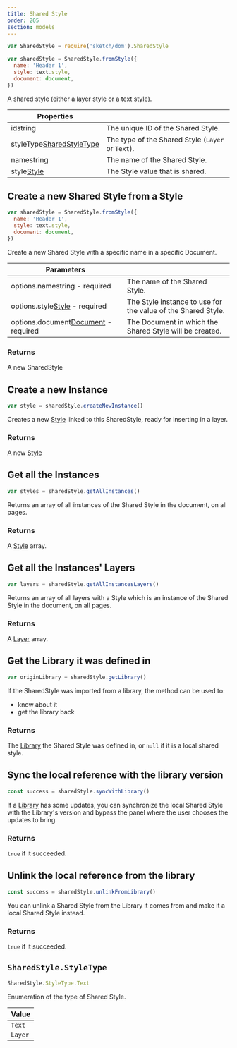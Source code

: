 ```yaml
---
title: Shared Style
order: 205
section: models
---
```


```javascript
var SharedStyle = require('sketch/dom').SharedStyle
```

```javascript
var sharedStyle = SharedStyle.fromStyle({
  name: 'Header 1',
  style: text.style,
  document: document,
})
```

A shared style (either a layer style or a text style).

| Properties                                                                 |                                                   |
| -------------------------------------------------------------------------- | ------------------------------------------------- |
| id<span class="arg-type">string</span>                                     | The unique ID of the Shared Style.                |
| styleType<span class="arg-type">[SharedStyleType](#sharedStyleType)</span> | The type of the Shared Style (`Layer` or `Text`). |
| name<span class="arg-type">string</span>                                   | The name of the Shared Style.                     |
| style<span class="arg-type">[Style](#style)</span>                         | The Style value that is shared.                   |

## Create a new Shared Style from a Style

```javascript
var sharedStyle = SharedStyle.fromStyle({
  name: 'Header 1',
  style: text.style,
  document: document,
})
```

Create a new Shared Style with a specific name in a specific Document.

| Parameters                                                                     |                                                              |
| ------------------------------------------------------------------------------ | ------------------------------------------------------------ |
| options.name<span class="arg-type">string - required</span>                    | The name of the Shared Style.                                |
| options.style<span class="arg-type">[Style](#style) - required</span>          | The Style instance to use for the value of the Shared Style. |
| options.document<span class="arg-type">[Document](#document) - required</span> | The Document in which the Shared Style will be created.      |

### Returns

A new SharedStyle

## Create a new Instance

```javascript
var style = sharedStyle.createNewInstance()
```

Creates a new [Style](#style) linked to this SharedStyle, ready for inserting in a layer.

### Returns

A new [Style](#style)

## Get all the Instances

```javascript
var styles = sharedStyle.getAllInstances()
```

Returns an array of all instances of the Shared Style in the document, on all pages.

### Returns

A [Style](#style) array.

## Get all the Instances' Layers

```javascript
var layers = sharedStyle.getAllInstancesLayers()
```

Returns an array of all layers with a Style which is an instance of the Shared Style in the document, on all pages.

### Returns

A [Layer](#layer) array.

## Get the Library it was defined in

```javascript
var originLibrary = sharedStyle.getLibrary()
```

If the SharedStyle was imported from a library, the method can be used to:

- know about it
- get the library back

### Returns

The [Library](#library) the Shared Style was defined in, or `null` if it is a local shared style.

## Sync the local reference with the library version

```javascript
const success = sharedStyle.syncWithLibrary()
```

If a [Library](#library) has some updates, you can synchronize the local Shared Style with the Library's version and bypass the panel where the user chooses the updates to bring.

### Returns

`true` if it succeeded.

## Unlink the local reference from the library

```javascript
const success = sharedStyle.unlinkFromLibrary()
```

You can unlink a Shared Style from the Library it comes from and make it a local Shared Style instead.

### Returns

`true` if it succeeded.

## `SharedStyle.StyleType`

```javascript
SharedStyle.StyleType.Text
```

Enumeration of the type of Shared Style.

| Value   |
| ------- |
| `Text`  |
| `Layer` |
